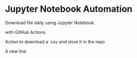 # Jupyter Notebook Automation
Download file daily using Jupyter Notebook

with GitHub Actions

Action to download a .csv and store it in the repo

A new line
